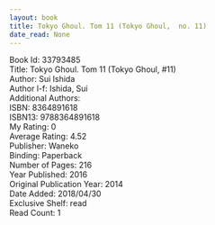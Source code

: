 ```yaml
---
layout: book
title: Tokyo Ghoul. Tom 11 (Tokyo Ghoul,  no. 11)
date_read: None
---
```


Book Id: 33793485<br />
Title: Tokyo Ghoul. Tom 11 (Tokyo Ghoul, #11)<br />
Author: Sui Ishida<br />
Author l-f: Ishida, Sui<br />
Additional Authors: <br />
ISBN: 8364891618<br />
ISBN13: 9788364891618<br />
My Rating: 0<br />
Average Rating: 4.52<br />
Publisher: Waneko<br />
Binding: Paperback<br />
Number of Pages: 216<br />
Year Published: 2016<br />
Original Publication Year: 2014<br />
Date Added: 2018/04/30<br />
Exclusive Shelf: read<br />
Read Count: 1<br />

